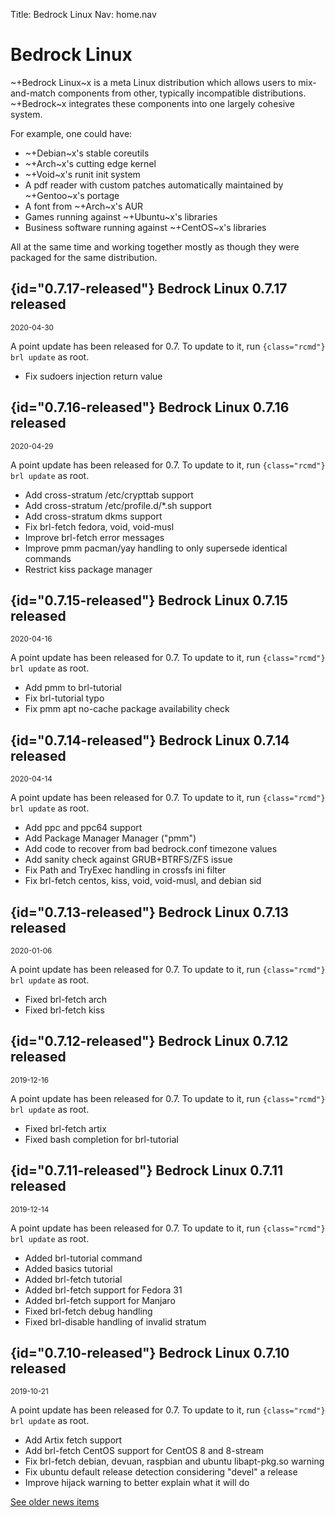 Title: Bedrock Linux
Nav:   home.nav

Bedrock Linux
=============

~+Bedrock Linux~x is a meta Linux distribution which allows users to
mix-and-match components from other, typically incompatible distributions.
~+Bedrock~x integrates these components into one largely cohesive system.

For example, one could have:

- ~+Debian~x's stable coreutils
- ~+Arch~x's cutting edge kernel
- ~+Void~x's runit init system
- A pdf reader with custom patches automatically maintained by ~+Gentoo~x's portage
- A font from ~+Arch~x's AUR
- Games running against ~+Ubuntu~x's libraries
- Business software running against ~+CentOS~x's libraries

All at the same time and working together mostly as though they were packaged
for the same distribution.

## {id="0.7.17-released"} Bedrock Linux 0.7.17 released
<small>2020-04-30</small>

A point update has been released for 0.7.  To update to it, run `{class="rcmd"} brl update` as root.

- Fix sudoers injection return value

## {id="0.7.16-released"} Bedrock Linux 0.7.16 released
<small>2020-04-29</small>

A point update has been released for 0.7.  To update to it, run `{class="rcmd"} brl update` as root.

- Add cross-stratum /etc/crypttab support
- Add cross-stratum /etc/profile.d/*.sh support
- Add cross-stratum dkms support
- Fix brl-fetch fedora, void, void-musl
- Improve brl-fetch error messages
- Improve pmm pacman/yay handling to only supersede identical commands
- Restrict kiss package manager

## {id="0.7.15-released"} Bedrock Linux 0.7.15 released
<small>2020-04-16</small>

A point update has been released for 0.7.  To update to it, run `{class="rcmd"} brl update` as root.

- Add pmm to brl-tutorial
- Fix brl-tutorial typo
- Fix pmm apt no-cache package availability check

## {id="0.7.14-released"} Bedrock Linux 0.7.14 released
<small>2020-04-14</small>

A point update has been released for 0.7.  To update to it, run `{class="rcmd"} brl update` as root.

- Add ppc and ppc64 support
- Add Package Manager Manager ("pmm")
- Add code to recover from bad bedrock.conf timezone values
- Add sanity check against GRUB+BTRFS/ZFS issue
- Fix Path and TryExec handling in crossfs ini filter
- Fix brl-fetch centos, kiss, void, void-musl, and debian sid

## {id="0.7.13-released"} Bedrock Linux 0.7.13 released
<small>2020-01-06</small>

A point update has been released for 0.7.  To update to it, run `{class="rcmd"} brl update` as root.

- Fixed brl-fetch arch
- Fixed brl-fetch kiss

## {id="0.7.12-released"} Bedrock Linux 0.7.12 released
<small>2019-12-16</small>

A point update has been released for 0.7.  To update to it, run `{class="rcmd"} brl update` as root.

- Fixed brl-fetch artix
- Fixed bash completion for brl-tutorial

## {id="0.7.11-released"} Bedrock Linux 0.7.11 released
<small>2019-12-14</small>

A point update has been released for 0.7.  To update to it, run `{class="rcmd"} brl update` as root.

- Added brl-tutorial command
- Added basics tutorial
- Added brl-fetch tutorial
- Added brl-fetch support for Fedora 31
- Added brl-fetch support for Manjaro
- Fixed brl-fetch debug handling
- Fixed brl-disable handling of invalid stratum

## {id="0.7.10-released"} Bedrock Linux 0.7.10 released
<small>2019-10-21</small>

A point update has been released for 0.7.  To update to it, run `{class="rcmd"} brl update` as root.

- Add Artix fetch support
- Add brl-fetch CentOS support for CentOS 8 and 8-stream
- Fix brl-fetch debian, devuan, raspbian and ubuntu libapt-pkg.so warning
- Fix ubuntu default release detection considering "devel" a release
- Improve hijack warning to better explain what it will do

[See older news items](news.html)
